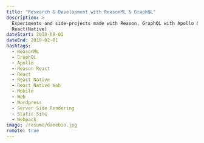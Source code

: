 ```yaml
---
title: "Research & Development with ReasonML & GraphQL"
description: >
  Experiments and side-projects made with Reason, GraphQL with Apollo &
  React(Native)
dateStart: 2018-08-01
dateEnd: 2019-02-01
hashtags:
  - ReasonML
  - GraphQL
  - Apollo
  - Reason React
  - React
  - React Native
  - React Native Web
  - Mobile
  - Web
  - Wordpress
  - Server Side Rendering
  - Static Site
  - Webpack
image: /resume/damebio.jpg
remote: true
---
```

